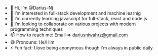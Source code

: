 - 👋 Hi, I’m @Darius-Nj
- 👀 I’m interested in full-stack development and machine learnig
- 🌱 I’m currently learning javascript for full-stack, react and node.js
- 💞️ I’m looking to collaborate on various projects with modern programming techniques
- 📫 How to reach me: Email => dariusniwahrz@gmail.com
- 😄 Pronouns: He/Him
- ⚡ Fun fact: I love being anonymous though i'm always in public daily

<!---
Darius-Nj/Darius-Nj is a ✨ special ✨ repository because its `README.md` (this file) appears on your GitHub profile.
You can click the Preview link to take a look at your changes.
--->

